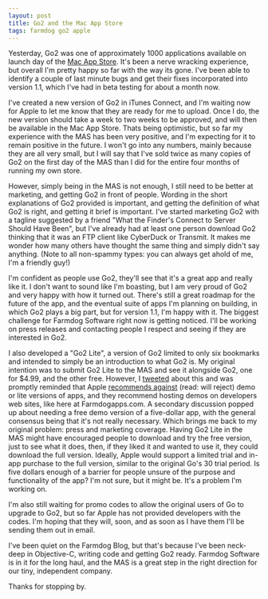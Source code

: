 ```yaml
---
layout: post
title: Go2 and the Mac App Store
tags: farmdog go2 apple
---
```


Yesterday, Go2 was one of approximately 1000 applications available on launch day of the <a href="http://itunes.apple.com/us/app/go2/id407815526?mt=12">Mac App Store</a>. It's been a nerve wracking experience, but overall I'm pretty happy so far with the way its gone.  I've been able to identify a couple of last minute bugs and get their fixes incorporated into version 1.1, which I've had in beta testing for about a month now.  

I've created a new version of Go2 in iTunes Connect, and I'm waiting now for Apple to let me know that they are ready for me to upload.  Once I do, the new version should take a week to two weeks to be approved, and will then be available in the Mac App Store.  Thats being optimistic, but so far my experience with the MAS has been very positive, and I'm expecting for it to remain positive in the future.  I won't go into any numbers, mainly because they are all very small, but I will say that I've sold twice as many copies of Go2 on the first day of the MAS than I did for the entire four months of running my own store.

However, simply being in the MAS is not enough, I still need to be better at marketing, and getting Go2 in front of people.  Wording in the short explanations of Go2 provided is important, and getting the definition of what Go2 is right, and getting it brief is important.  I've started marketing Go2 with a tagline suggested by a friend "What the Finder's Connect to Server Should Have Been", but I've already had at least one person download Go2 thinking that it was an FTP client like CyberDuck or Transmit.  It makes me wonder how many others have thought the same thing and simply didn't say anything.  (Note to all non-spammy types: you can always get ahold of me, I'm a friendly guy!)  

I'm confident as people use Go2, they'll see that it's a great app and really like it.  I don't want to sound like I'm boasting, but I am very proud of Go2 and very happy with how it turned out.  There's still a great roadmap for the future of the app, and the eventual suite of apps I'm planning on building, in which Go2 plays a big part, but for version 1.1, I'm happy with it.  The biggest challenge for Farmdog Software right now is getting noticed.  I'll be working on press releases and contacting people I respect and seeing if they are interested in Go2.  

I also developed a "Go2 Lite", a version of Go2 limited to only six bookmarks and intended to simply be an introduction to what Go2 is.  My original intention was to submit Go2 Lite to the MAS and see it alongside Go2, one for $4.99, and the other free.  However, I <a href="https://twitter.com/ibuys/status/23548021090291712">tweeted</a> about this and was promptly reminded that Apple <a href="http://www.macstories.net/mac/apple-confirms-no-demos-in-the-mac-app-store/">recommends against</a> (read: will reject) demo or lite versions of apps, and they recommend hosting demos on developers web sites, like here at Farmdogapps.com.  A secondary discussion popped up about needing a free demo version of a five-dollar app, with the general consensus being that it's not really necessary.  Which brings me back to my original problem: press and marketing coverage.  Having Go2 Lite in the MAS might have encouraged people to download and try the free version, just to see what it does, then, if they liked it and wanted to use it, they could download the full version.  Ideally, Apple would support a limited trial and in-app purchase to the full version, similar to the original Go's 30 trial period.  Is five dollars enough of a barrier for people unsure of the purpose and functionality of the app?  I'm not sure, but it might be.  It's a problem I'm working on.

I'm also still waiting for promo codes to allow the original users of Go to upgrade to Go2, but so far Apple has not provided developers with the codes.  I'm hoping that they will, soon, and as soon as I have them I'll be sending them out in email.  

I've been quiet on the Farmdog Blog, but that's because I've been neck-deep in Objective-C, writing code and getting Go2 ready.  Farmdog Software is in it for the long haul, and the MAS is a great step in the right direction for our tiny, independent company.

Thanks for stopping by.

